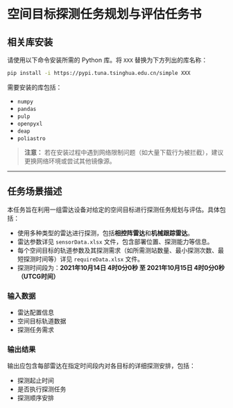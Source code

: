 # 空间目标探测任务规划与评估任务书

## 相关库安装

请使用以下命令安装所需的 Python 库。将 `XXX` 替换为下方列出的库名称：

```bash
pip install -i https://pypi.tuna.tsinghua.edu.cn/simple XXX
```

需要安装的库包括：

- `numpy`
- `pandas`
- `pulp`
- `openpyxl`
- `deap`
- `poliastro`

> **注意：** 若在安装过程中遇到网络限制问题（如大量下载行为被拦截），建议更换网络环境或尝试其他镜像源。

---

## 任务场景描述

本任务旨在利用一组雷达设备对给定的空间目标进行探测任务规划与评估。具体包括：

- 使用多种类型的雷达进行探测，包括**相控阵雷达**和**机械跟踪雷达**。
- 雷达参数详见 `sensorData.xlsx` 文件，包含部署位置、探测能力等信息。
- 每个空间目标的轨道参数及其探测需求（如所需测站数量、最小探测次数、最短探测时间等）详见 `requireData.xlsx` 文件。
- 探测时间段为：**2021年10月14日 4时0分0秒 至 2021年10月15日 4时0分0秒（UTCG时间）**

### 输入数据

- 雷达配置信息
- 空间目标轨道数据
- 探测任务需求

### 输出结果

输出应包含每部雷达在指定时间段内对各目标的详细探测安排，包括：

- 探测起止时间
- 是否执行探测任务
- 探测顺序安排